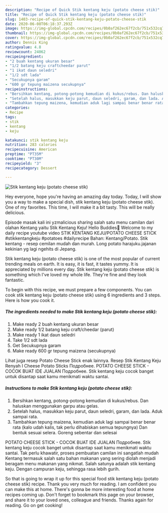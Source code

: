 ```yaml
---
description: "Recipe of Quick Stik kentang keju (potato cheese stik)"
title: "Recipe of Quick Stik kentang keju (potato cheese stik)"
slug: 1403-recipe-of-quick-stik-kentang-keju-potato-cheese-stik
date: 2020-06-08T06:18:37.293Z
image: https://img-global.cpcdn.com/recipes/0b0af262ec67f2cb/751x532cq70/stik-kentang-keju-potato-cheese-stik-foto-resep-utama.jpg
thumbnail: https://img-global.cpcdn.com/recipes/0b0af262ec67f2cb/751x532cq70/stik-kentang-keju-potato-cheese-stik-foto-resep-utama.jpg
cover: https://img-global.cpcdn.com/recipes/0b0af262ec67f2cb/751x532cq70/stik-kentang-keju-potato-cheese-stik-foto-resep-utama.jpg
author: Dennis King
ratingvalue: 4.8
reviewcount: 24062
recipeingredient:
- "2 buah kentang ukuran besar"
- "1/2 batang keju craftcheedar parut"
- "1 ikat daun seledri"
- "1/2 sdt lada"
- "Secukupnya garam"
- "600 gr tepung maizena secukupnya"
recipeinstructions:
- "Bersihkan kentang, potong-potong kemudian di kukus/rebus. Dan haluskan menggunakan garpu atau gelas."
- "Setelah halus, masukkan keju parut, daun seledri, garam, dan lada. Aduk sampai rata."
- "Tambahkan tepung maizena, kemudian aduk lagi sampai benar benar rata (kalo udah kalis, tak perlu dihabiskan semua tepungnya) Dan bentuk sesuai selera. Goreng sebentar dan selesai"
categories:
- Recipe
tags:
- stik
- kentang
- keju

katakunci: stik kentang keju 
nutrition: 283 calories
recipecuisine: American
preptime: "PT35M"
cooktime: "PT30M"
recipeyield: "3"
recipecategory: Dessert

---
```



![Stik kentang keju (potato cheese stik)](https://img-global.cpcdn.com/recipes/0b0af262ec67f2cb/751x532cq70/stik-kentang-keju-potato-cheese-stik-foto-resep-utama.jpg)

Hey everyone, hope you're having an amazing day today. Today, I will show you a way to make a special dish, stik kentang keju (potato cheese stik). One of my favorites. This time, I will make it a bit tasty. This will be really delicious.

Episode masak kali ini yzmalicious sharing salah satu menu camilan dari olahan Kentang yaitu Stik Kentang Keju! Hello Buddies👐 Welcome to my daily recipe youtube video STIK KENTANG KEJU/POTATO CHEESE STICK #stikkentangkeju #potatoes #dailyrecipe Bahan: Kentang/Potato. Stik kentang - resep cemilan mudah dan murah. Long potato harajuku.jajanan kekinian yg lagi ngehits di Jepang.

Stik kentang keju (potato cheese stik) is one of the most popular of current trending meals on earth. It is easy, it is fast, it tastes yummy. It is appreciated by millions every day. Stik kentang keju (potato cheese stik) is something which I've loved my whole life. They're fine and they look fantastic.


To begin with this recipe, we must prepare a few components. You can cook stik kentang keju (potato cheese stik) using 6 ingredients and 3 steps. Here is how you cook it.

<!--inarticleads1-->

##### The ingredients needed to make Stik kentang keju (potato cheese stik):

1. Make ready 2 buah kentang ukuran besar
1. Make ready 1/2 batang keju craft/cheedar (parut)
1. Make ready 1 ikat daun seledri
1. Take 1/2 sdt lada
1. Get Secukupnya garam
1. Make ready 600 gr tepung maizena (secukupnya)


Lihat juga resep Potato Cheese Stick enak lainnya. Resep Stik Kentang Keju Renyah I Cheese Potato Sticks Подробнее. POTATO CHEESE STICK - COCOK BUAT IDE JUALAN Подробнее. Stik kentang keju cocok banget untuk disantap saat kamu menikmati waktu santai. 

<!--inarticleads2-->

##### Instructions to make Stik kentang keju (potato cheese stik):

1. Bersihkan kentang, potong-potong kemudian di kukus/rebus. Dan haluskan menggunakan garpu atau gelas.
1. Setelah halus, masukkan keju parut, daun seledri, garam, dan lada. Aduk sampai rata.
1. Tambahkan tepung maizena, kemudian aduk lagi sampai benar benar rata (kalo udah kalis, tak perlu dihabiskan semua tepungnya) Dan bentuk sesuai selera. Goreng sebentar dan selesai


POTATO CHEESE STICK - COCOK BUAT IDE JUALAN Подробнее. Stik kentang keju cocok banget untuk disantap saat kamu menikmati waktu santai. Tak perlu khawatir, proses pembuatan camilan ini sangatlah mudah Kentang termasuk salah satu bahan makanan yang sering diolah menjadi beragam menu makanan yang nikmat. Salah satunya adalah stik kentang keju. Dengan campuran keju, sehingga rasa lebih gurih. 

So that is going to wrap it up for this special food stik kentang keju (potato cheese stik) recipe. Thank you very much for reading. I am confident you can make this at home. There's gonna be more interesting food at home recipes coming up. Don't forget to bookmark this page on your browser, and share it to your loved ones, colleague and friends. Thanks again for reading. Go on get cooking!
